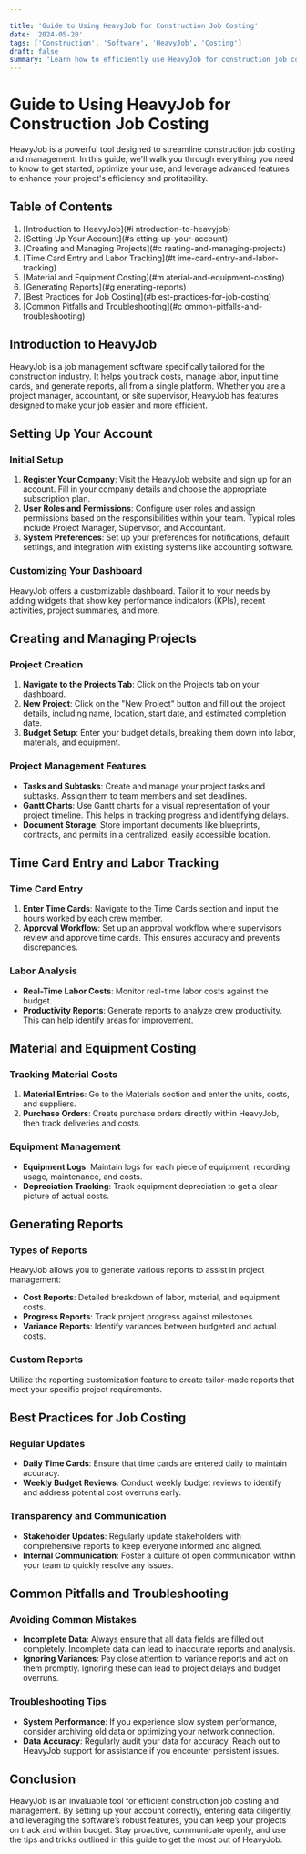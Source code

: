 ```yaml
---

title: 'Guide to Using HeavyJob for Construction Job Costing'
date: '2024-05-20'
tags: ['Construction', 'Software', 'HeavyJob', 'Costing']
draft: false
summary: 'Learn how to efficiently use HeavyJob for construction job costing. This comprehensive guide covers everything from initial setup to advanced features, ensuring your projects stay on budget and on track.'
---
```


# Guide to Using HeavyJob for Construction Job Costing

HeavyJob is a powerful tool designed to streamline construction job costing and management. In this guide, we'll walk you through everything you need to know to get started, optimize your use, and leverage advanced features to enhance your project's efficiency and profitability.

## Table of Contents

1. [Introduction to HeavyJob](#i    ntroduction-to-heavyjob)
2. [Setting Up Your Account](#s    etting-up-your-account)
3. [Creating and Managing Projects](#c    reating-and-managing-projects)
4. [Time Card Entry and Labor Tracking](#t    ime-card-entry-and-labor-tracking)
5. [Material and Equipment Costing](#m    aterial-and-equipment-costing)
6. [Generating Reports](#g    enerating-reports)
7. [Best Practices for Job Costing](#b    est-practices-for-job-costing)
8. [Common Pitfalls and Troubleshooting](#c    ommon-pitfalls-and-troubleshooting)

## Introduction to HeavyJob

HeavyJob is a job management software specifically tailored for the construction industry. It helps you track costs, manage labor, input time cards, and generate reports, all from a single platform. Whether you are a project manager, accountant, or site supervisor, HeavyJob has features designed to make your job easier and more efficient.

## Setting Up Your Account

### Initial Setup

1. **Register Your Company**: Visit the HeavyJob website and sign up for an account. Fill in your company details and choose the appropriate subscription plan.
2. **User Roles and Permissions**: Configure user roles and assign permissions based on the responsibilities within your team. Typical roles include Project Manager, Supervisor, and Accountant.
3. **System Preferences**: Set up your preferences for notifications, default settings, and integration with existing systems like accounting software.

### Customizing Your Dashboard

HeavyJob offers a customizable dashboard. Tailor it to your needs by adding widgets that show key performance indicators (KPIs), recent activities, project summaries, and more.

## Creating and Managing Projects

### Project Creation

1. **Navigate to the Projects Tab**: Click on the Projects tab on your dashboard.
2. **New Project**: Click on the "New Project" button and fill out the project details, including name, location, start date, and estimated completion date.
3. **Budget Setup**: Enter your budget details, breaking them down into labor, materials, and equipment.

### Project Management Features

- **Tasks and Subtasks**: Create and manage your project tasks and subtasks. Assign them to team members and set deadlines.
- **Gantt Charts**: Use Gantt charts for a visual representation of your project timeline. This helps in tracking progress and identifying delays.
- **Document Storage**: Store important documents like blueprints, contracts, and permits in a centralized, easily accessible location.

## Time Card Entry and Labor Tracking

### Time Card Entry

1. **Enter Time Cards**: Navigate to the Time Cards section and input the hours worked by each crew member.
2. **Approval Workflow**: Set up an approval workflow where supervisors review and approve time cards. This ensures accuracy and prevents discrepancies.

### Labor Analysis

- **Real-Time Labor Costs**: Monitor real-time labor costs against the budget.
- **Productivity Reports**: Generate reports to analyze crew productivity. This can help identify areas for improvement.

## Material and Equipment Costing

### Tracking Material Costs

1. **Material Entries**: Go to the Materials section and enter the units, costs, and suppliers.
2. **Purchase Orders**: Create purchase orders directly within HeavyJob, then track deliveries and costs.

### Equipment Management

- **Equipment Logs**: Maintain logs for each piece of equipment, recording usage, maintenance, and costs.
- **Depreciation Tracking**: Track equipment depreciation to get a clear picture of actual costs.

## Generating Reports

### Types of Reports

HeavyJob allows you to generate various reports to assist in project management:
- **Cost Reports**: Detailed breakdown of labor, material, and equipment costs.
- **Progress Reports**: Track project progress against milestones.
- **Variance Reports**: Identify variances between budgeted and actual costs.

### Custom Reports

Utilize the reporting customization feature to create tailor-made reports that meet your specific project requirements.

## Best Practices for Job Costing

### Regular Updates

- **Daily Time Cards**: Ensure that time cards are entered daily to maintain accuracy.
- **Weekly Budget Reviews**: Conduct weekly budget reviews to identify and address potential cost overruns early.

### Transparency and Communication

- **Stakeholder Updates**: Regularly update stakeholders with comprehensive reports to keep everyone informed and aligned.
- **Internal Communication**: Foster a culture of open communication within your team to quickly resolve any issues.

## Common Pitfalls and Troubleshooting

### Avoiding Common Mistakes

- **Incomplete Data**: Always ensure that all data fields are filled out completely. Incomplete data can lead to inaccurate reports and analysis.
- **Ignoring Variances**: Pay close attention to variance reports and act on them promptly. Ignoring these can lead to project delays and budget overruns.

### Troubleshooting Tips

- **System Performance**: If you experience slow system performance, consider archiving old data or optimizing your network connection.
- **Data Accuracy**: Regularly audit your data for accuracy. Reach out to HeavyJob support for assistance if you encounter persistent issues.

## Conclusion

HeavyJob is an invaluable tool for efficient construction job costing and management. By setting up your account correctly, entering data diligently, and leveraging the software’s robust features, you can keep your projects on track and within budget. Stay proactive, communicate openly, and use the tips and tricks outlined in this guide to get the most out of HeavyJob.